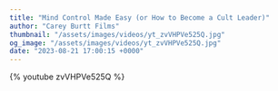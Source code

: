 ```yaml
---
title: "Mind Control Made Easy (or How to Become a Cult Leader)"
author: "Carey Burtt Films"
thumbnail: "/assets/images/videos/yt_zvVHPVe525Q.jpg"
og_image: "/assets/images/videos/yt_zvVHPVe525Q.jpg"
date: "2023-08-21 17:00:15 +0000"
---
```


{% youtube zvVHPVe525Q %}